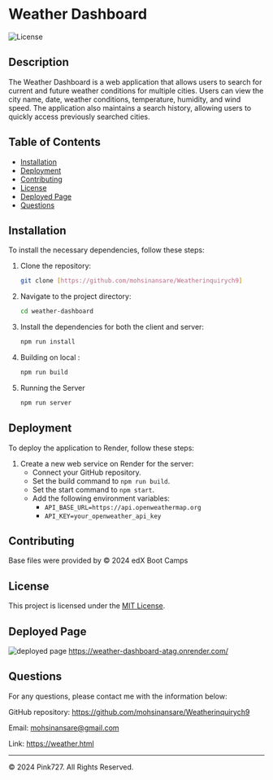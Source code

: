 # Weather Dashboard

![License](https://img.shields.io/badge/license-MIT-blue.svg)

## Description

The Weather Dashboard is a web application that allows users to search for current and future weather conditions for multiple cities. Users can view the city name, date, weather conditions, temperature, humidity, and wind speed. The application also maintains a search history, allowing users to quickly access previously searched cities.

## Table of Contents
- [Installation](#installation)
- [Deployment](#deployment)
- [Contributing](#contributing)
- [License](#license)
- [Deployed Page](#deployed-page)
- [Questions](#questions)

## Installation

To install the necessary dependencies, follow these steps:

1. Clone the repository:
    ```bash
    git clone [https://github.com/mohsinansare/Weatherinquirych9]
    ```
2. Navigate to the project directory:
    ```bash
    cd weather-dashboard
    ```
3. Install the dependencies for both the client and server:
    ```bash
    npm run install
    ```
4. Building on local  :
    ```bash
    npm run build
    ```
5. Running the Server
    ```bash
    npm run server
    ```

## Deployment

To deploy the application to Render, follow these steps:

1. Create a new web service on Render for the server:
    - Connect your GitHub repository.
    - Set the build command to `npm run build`.
    - Set the start command to `npm start`.
    - Add the following environment variables:
        - `API_BASE_URL=https://api.openweathermap.org`
        - `API_KEY=your_openweather_api_key`

## Contributing

Base files were provided by © 2024 edX Boot Camps

## License
This project is licensed under the [MIT License](https://opensource.org/license/mit).

## Deployed Page
![deployed page](img/deployed_page.PNG)
https://weather-dashboard-atag.onrender.com/


## Questions
For any questions, please contact me with the information below:

GitHub repository: https://github.com/mohsinansare/Weatherinquirych9

Email: mohsinansare@gmail.com

Link: https://weather.html

____________________________________
© 2024 Pink727. All Rights Reserved.
